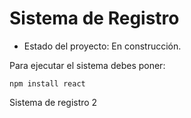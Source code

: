 <H1> Sistema de Registro </H1>

- Estado del proyecto: En construcción.

Para ejecutar el sistema debes poner:

```npm install react```

Sistema de registro 2 
